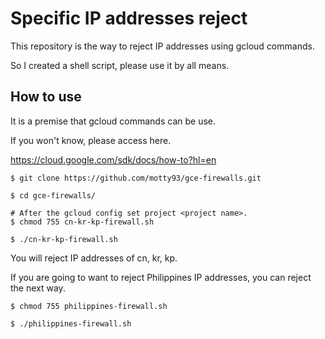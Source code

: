# Specific IP addresses reject
This repository is the way to reject IP addresses using gcloud commands.

So I created a shell script, please use it by all means.

## How to use

It is a premise that gcloud commands can be use.

If you won't know, please access here.

https://cloud.google.com/sdk/docs/how-to?hl=en

```
$ git clone https://github.com/motty93/gce-firewalls.git

$ cd gce-firewalls/

# After the gcloud config set project <project name>.
$ chmod 755 cn-kr-kp-firewall.sh

$ ./cn-kr-kp-firewall.sh
```

You will reject IP addresses of cn, kr, kp.

If you are going to want to reject Philippines IP addresses, you can reject the next way.

```
$ chmod 755 philippines-firewall.sh

$ ./philippines-firewall.sh
```
